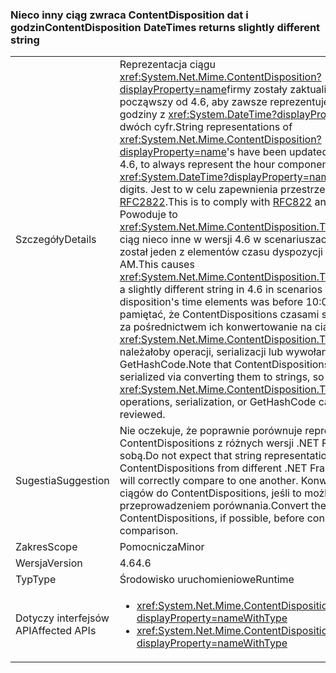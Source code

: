 ### <a name="contentdisposition-datetimes-returns-slightly-different-string"></a><span data-ttu-id="dc71d-101">Nieco inny ciąg zwraca ContentDisposition dat i godzin</span><span class="sxs-lookup"><span data-stu-id="dc71d-101">ContentDisposition DateTimes returns slightly different string</span></span>

|   |   |
|---|---|
|<span data-ttu-id="dc71d-102">Szczegóły</span><span class="sxs-lookup"><span data-stu-id="dc71d-102">Details</span></span>|<span data-ttu-id="dc71d-103">Reprezentacja ciągu <xref:System.Net.Mime.ContentDisposition?displayProperty=name>firmy zostały zaktualizowane, począwszy od 4.6, aby zawsze reprezentuje składnik godziny z <xref:System.DateTime?displayProperty=name> z dwóch cyfr.</span><span class="sxs-lookup"><span data-stu-id="dc71d-103">String representations of <xref:System.Net.Mime.ContentDisposition?displayProperty=name>'s have been updated, beginning in 4.6, to always represent the hour component of a <xref:System.DateTime?displayProperty=name> with two digits.</span></span> <span data-ttu-id="dc71d-104">Jest to w celu zapewnienia przestrzegania [RFC822](http://www.ietf.org/rfc/rfc0822.txt) i [RFC2822](http://www.ietf.org/rfc/rfc2822.txt).</span><span class="sxs-lookup"><span data-stu-id="dc71d-104">This is to comply with [RFC822](http://www.ietf.org/rfc/rfc0822.txt) and [RFC2822](http://www.ietf.org/rfc/rfc2822.txt).</span></span> <span data-ttu-id="dc71d-105">Powoduje to <xref:System.Net.Mime.ContentDisposition.ToString> zwraca ciąg nieco inne w wersji 4.6 w scenariuszach, w którym został jeden z elementów czasu dyspozycji przed 10:00 AM.</span><span class="sxs-lookup"><span data-stu-id="dc71d-105">This causes <xref:System.Net.Mime.ContentDisposition.ToString> to return a slightly different string in 4.6 in scenarios where one of the disposition's time elements was before 10:00 AM.</span></span> <span data-ttu-id="dc71d-106">Należy pamiętać, że ContentDispositions czasami są serializowane za pośrednictwem ich konwertowanie na ciągi, tak aby <xref:System.Net.Mime.ContentDisposition.ToString> należałoby operacji, serializacji lub wywołania metody GetHashCode.</span><span class="sxs-lookup"><span data-stu-id="dc71d-106">Note that ContentDispositions are sometimes serialized via converting them to strings, so any <xref:System.Net.Mime.ContentDisposition.ToString> operations, serialization, or GetHashCode calls should be reviewed.</span></span>|
|<span data-ttu-id="dc71d-107">Sugestia</span><span class="sxs-lookup"><span data-stu-id="dc71d-107">Suggestion</span></span>|<span data-ttu-id="dc71d-108">Nie oczekuje, że poprawnie porównuje reprezentacji ciągu ContentDispositions z różnych wersji .NET Framework ze sobą.</span><span class="sxs-lookup"><span data-stu-id="dc71d-108">Do not expect that string representations of ContentDispositions from different .NET Framework versions will correctly compare to one another.</span></span> <span data-ttu-id="dc71d-109">Konwertowanie ciągów do ContentDispositions, jeśli to możliwe, przed przeprowadzeniem porównania.</span><span class="sxs-lookup"><span data-stu-id="dc71d-109">Convert the strings back to ContentDispositions, if possible, before conducting a comparison.</span></span>|
|<span data-ttu-id="dc71d-110">Zakres</span><span class="sxs-lookup"><span data-stu-id="dc71d-110">Scope</span></span>|<span data-ttu-id="dc71d-111">Pomocnicza</span><span class="sxs-lookup"><span data-stu-id="dc71d-111">Minor</span></span>|
|<span data-ttu-id="dc71d-112">Wersja</span><span class="sxs-lookup"><span data-stu-id="dc71d-112">Version</span></span>|<span data-ttu-id="dc71d-113">4.6</span><span class="sxs-lookup"><span data-stu-id="dc71d-113">4.6</span></span>|
|<span data-ttu-id="dc71d-114">Typ</span><span class="sxs-lookup"><span data-stu-id="dc71d-114">Type</span></span>|<span data-ttu-id="dc71d-115">Środowisko uruchomieniowe</span><span class="sxs-lookup"><span data-stu-id="dc71d-115">Runtime</span></span>|
|<span data-ttu-id="dc71d-116">Dotyczy interfejsów API</span><span class="sxs-lookup"><span data-stu-id="dc71d-116">Affected APIs</span></span>|<ul><li><xref:System.Net.Mime.ContentDisposition.ToString?displayProperty=nameWithType></li><li><xref:System.Net.Mime.ContentDisposition.GetHashCode?displayProperty=nameWithType></li></ul>|

